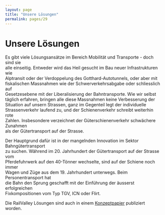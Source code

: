 ```yaml
---
layout: page
title: "Unsere Lösungen"
permalink: pages/29
---
```


# Unsere Lösungen

Es gibt viele Lösungsansätze im Bereich Mobilität und Transporte - doch sind sie  
 alle einseitig. Entweder wird das Heil gesucht im Bau neuer Infrastrukturen wie  
 Alptransit oder der Verdoppelung des Gotthard-Autotunnels, oder aber mit  
 fiskalischen Massnahmen wie der Schwerverkehrsabgabe oder schliesslich auf  
 Gesetzesebene mit der Liberalisierung der Bahntransporte. Wie wir selbst  
 täglich erfahren, bringen alle diese Massnahmen keine Verbesserung der  
 Situation auf unsern Strassen, ganz im Gegenteil legt der individuelle  
 Strassenverkehr laufend zu, und der Schienenverkehr schreibt weiterhin rote  
 Zahlen. Insbesondere verzeichnet der Güterschienenverkehr schwächere Zunahmen  
 als der Gütertransport auf der Strasse.

Der Hauptgrund dafür ist in der mangelnden Innovation im Sektor Bahngütertransport  
 zu suchen. Während im 20\. Jahrhundert der Gütertransport auf der Strasse vom  
 Pferdefuhrwerk auf den 40-Tönner wechselte, sind auf der Schiene noch immer  
 Wagen und Züge aus dem 19\. Jahrhundert unterwegs. Beim Personentransport hat  
 die Bahn den Sprung geschafft mit der Einführung der äusserst erfolgreichen  
 Fixkompositionen vom Typ TGV, ICN oder Flirt.

Die RailValley Lösungen sind auch in einem [Konzeptpapier](/files/Cargo-Pendelzug.pdf) publiziert worden.

